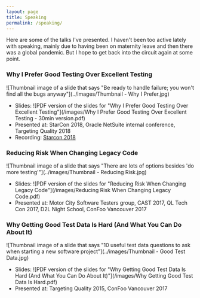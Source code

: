 ```yaml
---
layout: page
title: Speaking
permalink: /speaking/
---
```


Here are some of the talks I've presented. I haven't been too active lately with speaking, mainly due to having been on maternity leave and then there was a global pandemic. But I hope to get back into the circuit again at some point.

### Why I Prefer Good Testing Over Excellent Testing
![Thumbnail image of a slide that says "Be ready to handle failure; you won't find all the bugs anyway"](../images/Thumbnail - Why I Prefer.jpg)
+ Slides: ![PDF version of the slides for "Why I Prefer Good Testing Over Excellent Testing"](/images/Why I Prefer Good Testing Over Excellent Testing - 30min version.pdf)
+ Presented at: StarCon 2018, Oracle NetSuite internal conference, Targeting Quality 2018
+ Recording: [Starcon 2018](https://www.youtube.com/watch?v=vPNG_z1NH6o&list=PL66LdfYKVsiikB7G8px8tiU6hzd46PR0P&index=20)

### Reducing Risk When Changing Legacy Code
![Thumbnail image of a slide that says "There are lots of options besides 'do more testing'"](../images/Thumbnail - Reducing Risk.jpg)
+ Slides: ![PDF version of the slides for "Reducing Risk When Changing Legacy Code"](/images/Reducing Risk When Changing Legacy Code.pdf)
+ Presented at: Motor City Software Testers group, CAST 2017, QL Tech Con 2017, D2L Night School, ConFoo Vancouver 2017

### Why Getting Good Test Data Is Hard (And What You Can Do About It)
![Thumbnail image of a slide that says "10 useful test data questions to ask when starting a new software project"](../images/Thumbnail - Good Test Data.jpg)
+ Slides: ![PDF version of the slides for "Why Getting Good Test Data Is Hard (And What You Can Do About It)"](/images/Why Getting Good Test Data Is Hard.pdf)
+ Presented at: Targeting Quality 2015, ConFoo Vancouver 2017
